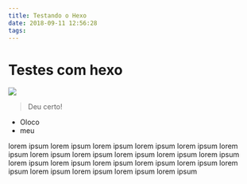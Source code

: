 ```yaml
---
title: Testando o Hexo
date: 2018-09-11 12:56:28
tags:
---
```


# Testes com hexo

![](http://placehold.it/300/009688/ffffff?text=OLOCO!)
> Deu certo!

- Oloco
- meu

lorem ipsum lorem ipsum lorem ipsum lorem ipsum lorem ipsum lorem ipsum 
lorem ipsum lorem ipsum lorem ipsum lorem ipsum lorem ipsum 
lorem ipsum lorem ipsum lorem ipsum lorem ipsum 
lorem ipsum lorem ipsum lorem ipsum 
lorem ipsum lorem ipsum 
lorem ipsum 